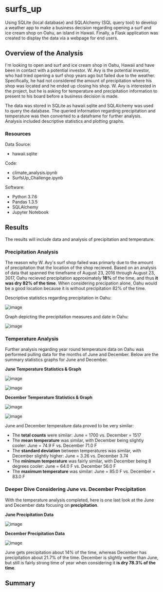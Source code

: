 # surfs_up
Using SQLite (local database) and SQLAlchemy (SQL query tool) to develop a weather app to make a business decision regarding opening a surf and ice cream shop on Oahu, an island in Hawaii.  Finally, a Flask application was created to display the data via a webpage for end users.

## Overview of the Analysis
I'm looking to open and surf and ice cream shop in Oahu, Hawaii and have been in contact with a potential investor.  W. Avy is the potential investor, who had tried opening a surf shop years ago but failed due to the weather.  Specifically, he had not considered the amount of precipitation where his shop was located and he ended up closing his shop.  W. Avy is interested in the project, but he is asking for temperature and precipitation information to present to his board before a business decision is made.

The data was stored in SQLite as hawaii.sqlite and SQLAlchemy was used to query the database.  The queried information regarding precipitation and temperature was then converted to a dataframe for further analysis.  Analysis included descriptive statistics and plotting graphs.

### Resources
Data Source:

  * hawaii.sqlite

Code:

  * climate_analysis.ipynb
  * SurfsUp_Challenge.ipynb

Software:

  * Python 3.7.6
  * Pandas 1.3.5
  * SQLAlchemy
  * Jupyter Notebook

## Results
The results will include data and analysis of precipitation and temperature.

### Precipitation Analysis
The reason why W. Avy's surf shop failed was primarly due to the amount of precipitation that the location of the shop recieved.  Based on an analysis of data that spanned the timeframe of August 23, 2016 through August 23, 3017, Oahu recieved precipitation approximately **18%** of the time, and thus **it was dry 82% of the time**.  When considering precipation alone, Oahu would be a good location because it is without precipitation 82% of the time.

Descriptive statistics regarding precipitation in Oahu:

![image](https://user-images.githubusercontent.com/94148420/154858477-92d1a1b4-de5f-409e-87c7-0026fe86e42d.png)

Graph depicting the precipitation measures and date in Oahu:

![image](https://user-images.githubusercontent.com/94148420/154858600-3b0f2e9e-f960-4826-a1a1-e48735f2e971.png)

### Temperature Analysis
Further analysis regarding year round temperature data on Oahu was performed pulling data for the months of June and December.  Below are the summary statistics graphs for June and December.

**June Temperature Statistics & Graph**

![image](https://user-images.githubusercontent.com/94148420/154859166-09542c49-8a98-4f7e-a607-ee66764bc4ee.png)

![image](https://user-images.githubusercontent.com/94148420/154859251-e28fa278-ffe1-4c5f-a3eb-b3500522c5f1.png)

**December Temperature Statistics & Graph**

![image](https://user-images.githubusercontent.com/94148420/154859327-849cb58c-d1bb-4d25-82fc-9fce3fc1e79b.png)

![image](https://user-images.githubusercontent.com/94148420/154859367-bdf831cd-ea79-45ef-ba70-b2efddaa50e9.png)

June and December temperature data proved to be very similar:
* The **total counts** were similar: June = 1700 vs. December = 1517
* The **mean temperature** was similar, with December being slightly cooler:  June = 74.9 F vs. December 71.0 F
* The **standard deviation** between temperatures was similar, with December slightly higher:  June = 3.26 vs. December 3.74
* The **minimum temperature** was fairly similar, with December being 8 degrees cooler:  June = 64.0 F vs. December 56.0 F
* The **maximum temperature** was similar:  June = 85.0 F vs. December = 83.0 F

### Deeper Dive Considering June vs. December Precipitation
With the temperature analysis completed, here is one last look at the June and December data focusing on **precipitation**.

**June Precipitation Data**

![image](https://user-images.githubusercontent.com/94148420/154860123-ad5b55a8-ce2c-466f-b2f5-fabcf6ee43ed.png)

**December Precipitation Data**

![image](https://user-images.githubusercontent.com/94148420/154860171-0e368a70-c7da-499b-a317-1e499ba6f934.png)

June gets precipitation about 14% of the time, whereas December has precipitation about 21.7% of the time.  December is slightly wetter than June, but still is fairly strong time of year when considering it **is dry 78.3% of the time**.

## Summary


